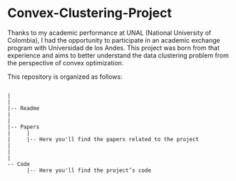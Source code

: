 # Convex-Clustering-Project

Thanks to my academic performance at UNAL (National University of Colombia), I had the opportunity to participate in an academic exchange program with Universidad de los Andes. This project was born from that experience and aims to better understand the data clustering problem from the perspective of convex optimization.

This repository is organized as follows:

```text

|
|
|-- Readme
|
|
|-- Papers
|     |
|     |-- Here you'll find the papers related to the project
|
|
|
-- Code
      |-- Here you'll find the project’s code
```
